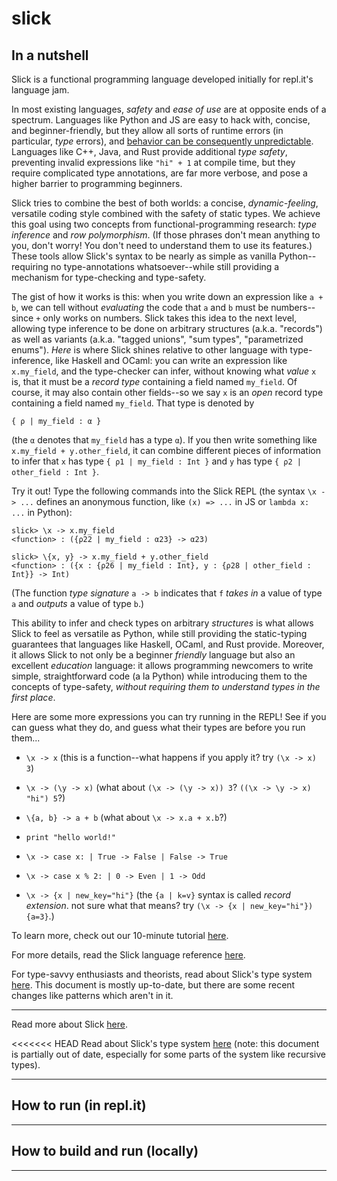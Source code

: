 # slick

## In a nutshell

Slick is a functional programming language developed initially for repl.it's
language jam.

In most existing languages, _safety_ and _ease of use_ are at opposite ends of a
spectrum.  Languages like Python and JS are easy to hack with, concise, and
beginner-friendly, but they allow all sorts of runtime errors (in particular,
_type_ errors), and [behavior can be consequently
unpredictable](https://www.destroyallsoftware.com/talks/wat).  Languages like
C++, Java, and Rust provide additional _type safety_, preventing invalid
expressions like `"hi" + 1` at compile time, but they require complicated type
annotations, are far more verbose, and pose a higher barrier to programming
beginners.

Slick tries to combine the best of both worlds: a concise, _dynamic-feeling_,
versatile coding style combined with the safety of static types.  We achieve
this goal using two concepts from functional-programming research: _type
inference_ and _row polymorphism_.  (If those phrases don't mean anything to
you, don't worry!  You don't need to understand them to use its features.)
These tools allow Slick's syntax to be nearly as simple as vanilla
Python--requiring no type-annotations whatsoever--while still providing a
mechanism for type-checking and type-safety.

The gist of how it works is this: when you write down an expression like `a + b`,
we can tell without _evaluating_ the code that `a` and `b` must be numbers--
since `+` only works on numbers.  Slick takes this idea to the next level,
allowing type inference to be done on arbitrary structures (a.k.a. "records")
as well as variants (a.k.a. "tagged unions", "sum types", "parametrized enums").
_Here_ is where Slick shines relative to other language with type-inference,
like Haskell and OCaml: you can write an expression like `x.my_field`, and the
type-checker can infer, without knowing what _value_ `x` is, that it must be
a _record type_ containing a field named `my_field`.  Of course, it may also
contain other fields--so we say `x` is an _open_ record type containing a field
named `my_field`.  That type is denoted by
```
{ ρ | my_field : α }
```
(the `α` denotes that `my_field` has a type `α`).  If you then write something
like `x.my_field + y.other_field`, it can combine different pieces of information
to infer that `x` has type `{ ρ1 | my_field : Int }` and
`y` has type `{ ρ2 | other_field : Int }`.

Try it out!  Type the following commands into the Slick REPL (the syntax `\x -> ...`
defines an anonymous function, like `(x) => ...` in JS or `lambda x: ...` in Python):

```
slick> \x -> x.my_field
<function> : ({ρ22 | my_field : α23} -> α23)

slick> \{x, y} -> x.my_field + y.other_field
<function> : ({x : {ρ26 | my_field : Int}, y : {ρ28 | other_field : Int}} -> Int)
```

(The function _type signature_ `a -> b` indicates that `f` _takes in_ a value of
type `a` and _outputs_ a value of type `b`.)

This ability to infer and check types on arbitrary _structures_ is what allows
Slick to feel as versatile as Python, while still providing the static-typing
guarantees that languages like Haskell, OCaml, and Rust provide.  Moreover, it
allows Slick to not only be a beginner _friendly_ language but also an excellent
_education_ language: it allows programming newcomers to write simple,
straightforward code (a la Python) while introducing them to the concepts of
type-safety, _without requiring them to understand types in the first place_.

Here are some more expressions you can try running in the REPL!  See if you can
guess what they do, and guess what their types are before you run them...

- `\x -> x` (this is a function--what happens if you apply it?  try `(\x -> x) 3`)

- `\x -> (\y -> x)` (what about `(\x -> (\y -> x)) 3`? `((\x -> \y -> x) "hi") 5`?)

- `\{a, b} -> a + b` (what about `\x -> x.a + x.b`?)

- `print "hello world!"`

- `\x -> case x: | True -> False | False -> True`

- `\x -> case x % 2: | 0 -> Even | 1 -> Odd`

- `\x -> {x | new_key="hi"}` (the `{a | k=v}` syntax is called _record
  extension_.  not sure what that means?  try `(\x -> {x | new_key="hi"})
  {a=3}`.)

To learn more, check out our 10-minute tutorial [here](/docs/tutorial.md).

For more details, read the Slick language reference
[here](/docs/language-features.md).

For type-savvy enthusiasts and theorists, read about Slick's type system
[here](/docs/typing.pdf). This document is mostly up-to-date, but there are some
recent changes like patterns which aren't in it.

---





Read more about Slick [here](/docs/about.md).

<<<<<<< HEAD
Read about Slick's type system [here](/docs/typing.pdf) (note: this document is
partially out of date, especially for some parts of the system like recursive
types).


---

## How to run (in repl.it)


---

## How to build and run (locally)


---

